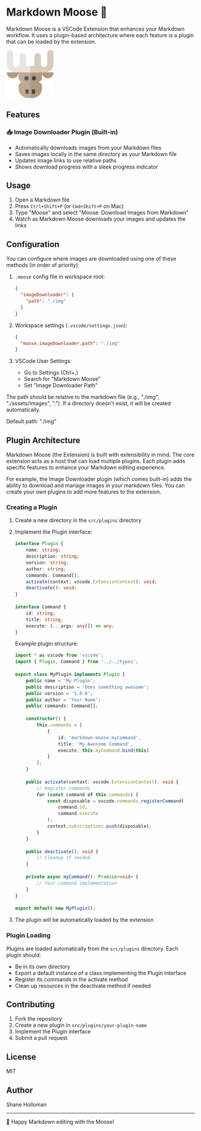 # Markdown Moose 🦌

Markdown Moose is a VSCode Extension that enhances your Markdown workflow. It uses a plugin-based architecture where each feature is a plugin that can be loaded by the extension.

![Markdown Moose Logo](icon.png)

## Features

### 📥 Image Downloader Plugin (Built-in)

- Automatically downloads images from your Markdown files
- Saves images locally in the same directory as your Markdown file
- Updates image links to use relative paths
- Shows download progress with a sleek progress indicator

## Usage

1. Open a Markdown file
2. Press `Ctrl+Shift+P` (or `Cmd+Shift+P` on Mac)
3. Type "Moose" and select "Moose: Download Images from Markdown"
4. Watch as Markdown Moose downloads your images and updates the links

## Configuration

You can configure where images are downloaded using one of these methods (in order of priority):

1. `.moose` config file in workspace root:

   ```json
   {
     "imageDownloader": {
       "path": "./img"
     }
   }
   ```

2. Workspace settings (`.vscode/settings.json`):

   ```json
   {
     "moose.imageDownloader.path": "./img"
   }
   ```

3. VSCode User Settings:
   - Go to Settings (Ctrl+,)
   - Search for "Markdown Moose"
   - Set "Image Downloader Path"

The path should be relative to the markdown file (e.g., "./img", "./assets/images", ".").
If a directory doesn't exist, it will be created automatically.

Default path: "./img"

## Plugin Architecture

Markdown Moose (the Extension) is built with extensibility in mind. The core extension acts as a host that can load multiple plugins. Each plugin adds specific features to enhance your Markdown editing experience.

For example, the Image Downloader plugin (which comes built-in) adds the ability to download and manage images in your markdown files. You can create your own plugins to add more features to the extension.

### Creating a Plugin

1. Create a new directory in the `src/plugins` directory
2. Implement the Plugin interface:

    ```typescript
    interface Plugin {
        name: string;
        description: string;
        version: string;
        author: string;
        commands: Command[];
        activate(context: vscode.ExtensionContext): void;
        deactivate(): void;
    }

    interface Command {
        id: string;
        title: string;
        execute: (...args: any[]) => any;
    }
    ```

    Example plugin structure:

    ```typescript
    import * as vscode from 'vscode';
    import { Plugin, Command } from '../../types';

    export class MyPlugin implements Plugin {
        public name = 'My Plugin';
        public description = 'Does something awesome';
        public version = '1.0.0';
        public author = 'Your Name';
        public commands: Command[];

        constructor() {
            this.commands = [
                {
                    id: 'markdown-moose.myCommand',
                    title: 'My Awesome Command',
                    execute: this.myCommand.bind(this)
                }
            ];
        }

        public activate(context: vscode.ExtensionContext): void {
            // Register commands
            for (const command of this.commands) {
                const disposable = vscode.commands.registerCommand(
                    command.id,
                    command.execute
                );
                context.subscriptions.push(disposable);
            }
        }

        public deactivate(): void {
            // Cleanup if needed
        }

        private async myCommand(): Promise<void> {
            // Your command implementation
        }
    }

    export default new MyPlugin();
    ```

3. The plugin will be automatically loaded by the extension

### Plugin Loading

Plugins are loaded automatically from the `src/plugins` directory. Each plugin should:

- Be in its own directory
- Export a default instance of a class implementing the Plugin interface
- Register its commands in the activate method
- Clean up resources in the deactivate method if needed

## Contributing

1. Fork the repository
2. Create a new plugin in `src/plugins/your-plugin-name`
3. Implement the Plugin interface
4. Submit a pull request

## License

MIT

## Author

Shane Holloman

---

🦌 Happy Markdown editing with the Moose!
